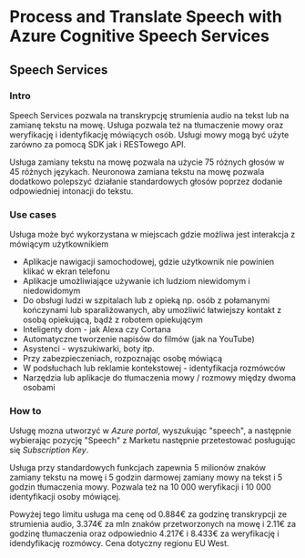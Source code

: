 # Process and Translate Speech with Azure Cognitive Speech Services

## Speech Services

### **Intro**
Speech Services pozwala na transkrypcję strumienia audio na tekst lub na zamianę tekstu na mowę. Usługa pozwala też na tłumaczenie mowy oraz weryfikację i identyfikację mówiących osób. Usługi mowy mogą być użyte zarówno za pomocą SDK jak i RESTowego API.

Usługa zamiany tekstu na mowę pozwala na użycie 75 różnych głosów w 45 różnych językach. Neuronowa zamiana tekstu na mowę pozwala dodatkowo polepszyć działanie standardowych głosów poprzez dodanie odpowiedniej intonacji do tekstu.

### **Use cases**
Usługa może być wykorzystana w miejscach gdzie możliwa jest interakcja z mówiącym użytkownikiem
* Aplikacje nawigacji samochodowej, gdzie użytkownik nie powinien klikać w ekran telefonu
* Aplikacje umożliwiające używanie ich ludziom niewidomym i niedowidomym
* Do obsługi ludzi w szpitalach lub z opieką np. osób z połamanymi kończynami lub sparaliżowanych, aby umożliwić łatwiejszy kontakt z osobą opiekującą, bądź z robotem opiekującym
* Inteligenty dom - jak Alexa czy Cortana
* Automatyczne tworzenie napisów do filmów (jak na YouTube)
* Asystenci - wyszukiwarki, boty itp.
* Przy zabezpieczeniach, rozpoznając osobę mówiącą
* W podsłuchach lub reklamie kontekstowej - identyfikacja rozmówców
* Narzędzia lub aplikacje do tłumaczenia mowy / rozmowy między dwoma osobami

### **How to**
Usługę mozna utworzyć w _Azure portal_, wyszukując "speech", a następnie wybierając pozycję "Speech" z Marketu następnie przetestować posługując się _Subscription Key_. 

Usługa przy standardowych funkcjach zapewnia 5 milionów znaków zamiany tekstu na mowę i 5 godzin darmowej zamiany mowy na tekst i 5 godzin tłumaczenia mowy. Pozwala też na 10 000 weryfikacji i 10 000 identyfikacji osoby mówiącej.

Powyżej tego limitu usługa ma cenę od 0.884€ za godzinę transkrypcji ze strumienia audio, 3.374€ za mln znaków przetworzonych na mowę i 2.11€ za godzinę tłumaczenia oraz odpowiednio 4.217€ i 8.433€ za weryfikację i idendyfikację rozmówcy. Cena dotyczny regionu EU West.
